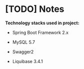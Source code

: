 # [TODO] Notes

**Technology stacks used in project:**

- Spring Boot Framework 2.x

- MySQL 5.7

- Swagger2

- Liquibase 3.4.1
